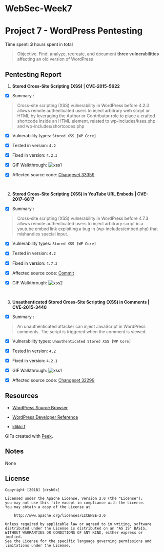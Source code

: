 
# WebSec-Week7

  

# Project 7 - WordPress Pentesting

  

Time spent: **3** hours spent in total

  

> Objective: Find, analyze, recreate, and document **three vulnerabilities** affecting an old version of WordPress

  

## Pentesting Report

  

1. **Stored Cross-Site Scripting (XSS) | CVE-2015-5622**

- [x] Summary : 
> Cross-site scripting (XSS) vulnerability in WordPress before 4.2.3 allows remote authenticated users to inject arbitrary web script or HTML by leveraging the Author or Contributor role to place a crafted shortcode inside an HTML element, related to wp-includes/kses.php and wp-includes/shortcodes.php

  
- [x] Vulnerability types: `Stored XSS [WP Core]`

- [x] Tested in version: `4.2`

- [x] Fixed in version: `4.2.3`

- [x] GIF Walkthrough: 
  ![xss1](https://i.imgur.com/8CNIpwL.gif)

- [x] Affected source code:   [Changeset 33359](https://core.trac.wordpress.org/changeset/33359)


&nbsp;

2. **Stored Cross-Site Scripting (XSS) in YouTube URL Embeds | CVE-2017-6817**

- [x] Summary : 
> Cross-site scripting (XSS) vulnerability in WordPress before 4.7.3 allows remote authenticated users to inject arbitrary script in a youtube embed link exploiting a bug in (wp-includes/embed.php) that mishandles special input.
  
- [x] Vulnerability types: `Stored XSS [WP Core]`

- [x] Tested in version: `4.2`

- [x] Fixed in version: `4.7.3`


- [x] Affected source code:   [Commit](https://github.com/WordPress/WordPress/commit/419c8d97ce8df7d5004ee0b566bc5e095f0a6ca8)

- [x] GIF Walkthrough: 
![xss2](https://i.imgur.com/NfMhfxD.gif)

&nbsp;

3. **Unauthenticated Stored Cross-Site Scripting (XSS) in Comments | CVE-2015-3440**

- [x] Summary : 
> An unauthenticated attacker can inject JavaScript in WordPress comments. The script is triggered when the comment is viewed.
  
- [x] Vulnerability types: `Unauthenticated Stored XSS [WP Core]`

- [x] Tested in version: `4.2`

- [x] Fixed in version: `4.2.1`

- [x] GIF Walkthrough: 
  ![xss1](https://i.imgur.com/tRhgDLX.gif)

- [x] Affected source code:   [Changeset 32299](https://core.trac.wordpress.org/changeset/32299)

  

## Resources

  

- [WordPress Source Browser](https://core.trac.wordpress.org/browser/)

- [WordPress Developer Reference](https://developer.wordpress.org/reference/)
- [klikki.f](https://klikki.f)
  

GIFs created with [Peek](https://github.com/phw/peek).

  

## Notes

  

None
  

## License
  

    Copyright [2018] [drsh0x]

    Licensed under the Apache License, Version 2.0 (the "License");
    you may not use this file except in compliance with the License.
    You may obtain a copy of the License at

        http://www.apache.org/licenses/LICENSE-2.0

    Unless required by applicable law or agreed to in writing, software
    distributed under the License is distributed on an "AS IS" BASIS,
    WITHOUT WARRANTIES OR CONDITIONS OF ANY KIND, either express or implied.
    See the License for the specific language governing permissions and
    limitations under the License.

